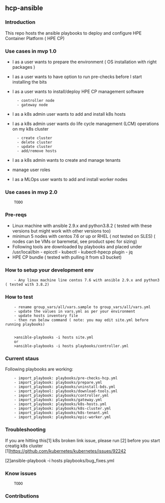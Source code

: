 ## hcp-ansible

### Introduction
This repo hosts the ansible playbooks to deploy and configure HPE Container Platform ( HPE CP)

### Use cases in mvp 1.0
  - I as a user wants to prepare the environment ( OS installation with right packages )
  - I as a user wants to have option to run pre-checks before I start installing the bits
  - I as a user wants to install/deploy HPE CP management software

          - controller node
          - gateway node
  - I as a k8s admin user wants to add and install k8s hosts
  - I as a k8s admin user wants do life cycle management (LCM) operations on my k8s cluster
  
          - create cluster
          - delete cluster
          - update cluster
          - add/remove hosts
  - I as a k8s admin wants to create and manage tenants
  - manage user roles
  - I as a MLOps user wants to add and install worker nodes
  
### Use cases in mvp 2.0
        TODO

### Pre-reqs
- Linux machine with ansible 2.9.x and python3.8.2 ( tested with these versions but might work with other versions too)
- minimun 5 nodes with centos 7.6 or up or RHEL ( not tested on SLES) ( nodes can be VMs or baremetal, see product spec for sizing)
- Following tools are downloaded by playbooks and placed under /usr/local/bin
        - epicctl
        - kubectl
        - kubectl-hpecp plugin
        - jq
- HPE CP bundle ( tested with pulling it from s3 bucket)

### How to setup your development env
        - Any linux machine line centos 7.6 with ansible 2.9.x and python3 ( tested with 3.8.2)
### How to test
        - rename group_vars/all/vars.sample to group_vars/all/vars.yml
        - update the values in vars.yml as per your environment
        - update hosts inventory file
        - then run below command ( note: you may edit site.yml before running playbooks)

        
        >ansible-playbooks -i hosts site.yml
        or
        >ansible-playbooks -i hosts playbooks/controller.yml
        
### Current staus

Following playbooks are working:

        - import_playbook: playbooks/pre-checks-hcp.yml
        - import_playbook: playbooks/prepare.yml
        - import_playbook: playbooks/uninstall-bds.yml
        - import_playbool: playbooks/download-tools.yml
        - import_playbook: playbooks/controller.yml
        - import_playbook: playbooks/gateway.yml
        - import_playbook: playbooks/k8s-hosts.yml
        - import_playbook: playbooks/k8s-cluster.yml
        - import_playbook: playbooks/k8s-tenant.yml
        - import_playbook: playbooks/epic-worker.yml

### Troubleshooting

If you are hitting this[1] k8s broken link issue, please run [2] before you start creatig  k8s cluster
[1]https://github.com/kubernetes/kubernetes/issues/92242

[2]ansible-playbook -i hosts playbooks/bug_fixes.yml

### Know issues
        TODO

### Contributions



